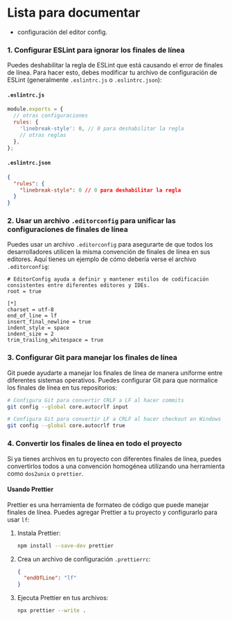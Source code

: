 # Lista para documentar

- configuración del editor config.

### 1. Configurar ESLint para ignorar los finales de línea

Puedes deshabilitar la regla de ESLint que está causando el error de finales de línea. Para hacer esto, debes modificar tu archivo de configuración de ESLint (generalmente `.eslintrc.js` o `.eslintrc.json`):

#### `.eslintrc.js`

```javascript
module.exports = {
  // otras configuraciones
  rules: {
    'linebreak-style': 0, // 0 para deshabilitar la regla
    // otras reglas
  },
};
```

#### `.eslintrc.json`

```json
{
  "rules": {
    "linebreak-style": 0 // 0 para deshabilitar la regla
  }
}
```

### 2. Usar un archivo `.editorconfig` para unificar las configuraciones de finales de línea

Puedes usar un archivo `.editorconfig` para asegurarte de que todos los desarrolladores utilicen la misma convención de finales de línea en sus editores. Aquí tienes un ejemplo de cómo debería verse el archivo `.editorconfig`:

```editorconfig
# EditorConfig ayuda a definir y mantener estilos de codificación consistentes entre diferentes editores y IDEs.
root = true

[*]
charset = utf-8
end_of_line = lf
insert_final_newline = true
indent_style = space
indent_size = 2
trim_trailing_whitespace = true
```

### 3. Configurar Git para manejar los finales de línea

Git puede ayudarte a manejar los finales de línea de manera uniforme entre diferentes sistemas operativos. Puedes configurar Git para que normalice los finales de línea en tus repositorios:

```sh
# Configura Git para convertir CRLF a LF al hacer commits
git config --global core.autocrlf input

# Configura Git para convertir LF a CRLF al hacer checkout en Windows
git config --global core.autocrlf true
```

### 4. Convertir los finales de línea en todo el proyecto

Si ya tienes archivos en tu proyecto con diferentes finales de línea, puedes convertirlos todos a una convención homogénea utilizando una herramienta como `dos2unix` o `prettier`.

#### Usando Prettier

Prettier es una herramienta de formateo de código que puede manejar finales de línea. Puedes agregar Prettier a tu proyecto y configurarlo para usar `lf`:

1. Instala Prettier:

   ```sh
   npm install --save-dev prettier
   ```

2. Crea un archivo de configuración `.prettierrc`:

   ```json
   {
     "endOfLine": "lf"
   }
   ```

3. Ejecuta Prettier en tus archivos:
   ```sh
   npx prettier --write .
   ```
